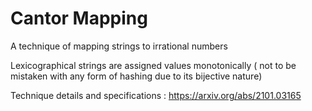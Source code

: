 # Cantor Mapping
A technique of mapping strings to irrational numbers

Lexicographical strings are assigned values monotonically ( not to be mistaken with any form of hashing due to its bijective nature)

Technique details and specifications : https://arxiv.org/abs/2101.03165 

